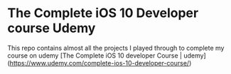 # The Complete iOS 10 Developer course Udemy

This repo contains almost all the projects I played through to complete my course on udemy [The Complete iOS 10 developer Course | udemy] (https://www.udemy.com/complete-ios-10-developer-course/)
